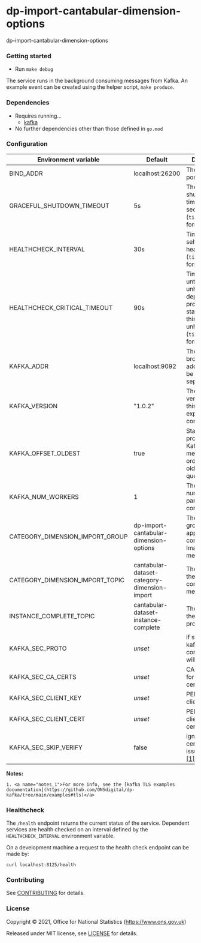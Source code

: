 dp-import-cantabular-dimension-options
================
dp-import-cantabular-dimension-options

### Getting started

* Run `make debug`

The service runs in the background consuming messages from Kafka.
An example event can be created using the helper script, `make produce`.

### Dependencies

* Requires running…
  * [kafka](https://github.com/ONSdigital/dp/blob/main/guides/INSTALLING.md#prerequisites)
* No further dependencies other than those defined in `go.mod`

### Configuration

| Environment variable            | Default                                      | Description
| ------------------------------- | -------------------------------------------- | -----------
| BIND_ADDR                       | localhost:26200                              | The host and port to bind to
| GRACEFUL_SHUTDOWN_TIMEOUT       | 5s                                           | The graceful shutdown timeout in seconds (`time.Duration` format)
| HEALTHCHECK_INTERVAL            | 30s                                          | Time between self-healthchecks (`time.Duration` format)
| HEALTHCHECK_CRITICAL_TIMEOUT    | 90s                                          | Time to wait until an unhealthy dependent propagates its state to make this app unhealthy (`time.Duration` format)
| KAFKA_ADDR                      | localhost:9092                               | The kafka broker addresses (can be comma separated)
| KAFKA_VERSION                   | "1.0.2"                                      | The kafka version that this service expects to connect to
| KAFKA_OFFSET_OLDEST             | true                                         | Start processing Kafka messages in order from the oldest in the queue
| KAFKA_NUM_WORKERS               | 1                                            | The maximum number of parallel kafka consumers
| CATEGORY_DIMENSION_IMPORT_GROUP | dp-import-cantabular-dimension-options       | The consumer group this application to consume ImageUploaded messages
| CATEGORY_DIMENSION_IMPORT_TOPIC | cantabular-dataset-category-dimension-import | The name of the topic to consume messages from
| INSTANCE_COMPLETE_TOPIC         | cantabular-dataset-instance-complete         | The name of the topic to produce
| KAFKA_SEC_PROTO                 | _unset_                                      | if set to `TLS`, kafka connections will use TLS [[1]](#notes_1)
| KAFKA_SEC_CA_CERTS              | _unset_                                      | CA cert chain for the server cert [[1]](#notes_1)
| KAFKA_SEC_CLIENT_KEY            | _unset_                                      | PEM for the client key [[1]](#notes_1)
| KAFKA_SEC_CLIENT_CERT           | _unset_                                      | PEM for the client certificate [[1]](#notes_1)
| KAFKA_SEC_SKIP_VERIFY           | false                                        | ignores server certificate issues if `true` [[1]](#notes_1)

**Notes:**

    1. <a name="notes_1">For more info, see the [kafka TLS examples documentation](https://github.com/ONSdigital/dp-kafka/tree/main/examples#tls)</a>


### Healthcheck

 The `/health` endpoint returns the current status of the service. Dependent services are health checked on an interval defined by the `HEALTHCHECK_INTERVAL` environment variable.

 On a development machine a request to the health check endpoint can be made by:

 `curl localhost:8125/health`

### Contributing

See [CONTRIBUTING](CONTRIBUTING.md) for details.

### License

Copyright © 2021, Office for National Statistics (https://www.ons.gov.uk)

Released under MIT license, see [LICENSE](LICENSE.md) for details.

